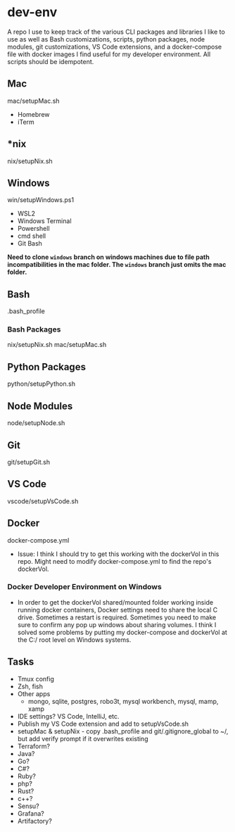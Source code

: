 # dev-env
A repo I use to keep track of the various CLI packages and libraries I like to use as well as Bash customizations, scripts, python packages, node modules, git customizations, VS Code extensions, and a docker-compose file with docker images I find useful for my developer environment. All scripts should be idempotent.

## Mac
mac/setupMac.sh

- Homebrew
- iTerm

## *nix
nix/setupNix.sh

## Windows
win/setupWindows.ps1

- WSL2
- Windows Terminal
- Powershell
- cmd shell
- Git Bash

**Need to clone `windows` branch on windows machines due to file path incompatibilities in the mac folder. The `windows` branch just omits the mac folder.**

## Bash
.bash_profile

### Bash Packages
nix/setupNix.sh
mac/setupMac.sh

## Python Packages
python/setupPython.sh

## Node Modules
node/setupNode.sh

## Git
git/setupGit.sh

## VS Code
vscode/setupVsCode.sh

## Docker
docker-compose.yml

- Issue: I think I should try to get this working with the dockerVol in this repo. Might need to modify docker-compose.yml to find the repo's dockerVol.

### Docker Developer Environment on Windows
- In order to get the dockerVol shared/mounted folder working inside running docker containers, Docker settings need to share the local C drive. Sometimes a restart is required. Sometimes you need to make sure to confirm any pop up windows about sharing volumes. I think I solved some problems by putting my docker-compose and dockerVol at the C:/ root level on Windows systems.

## Tasks
- Tmux config
- Zsh, fish
- Other apps
	- mongo, sqlite, postgres, robo3t, mysql workbench, mysql, mamp, xamp
- IDE settings? VS Code, IntelliJ, etc.
- Publish my VS Code extension and add to setupVsCode.sh
- setupMac & setupNix - copy .bash_profile and git/.gitignore_global to ~/, but add verify prompt if it overwrites existing
- Terraform?
- Java?
- Go?
- C#?
- Ruby?
- php?
- Rust?
- c++?
- Sensu?
- Grafana?
- Artifactory?